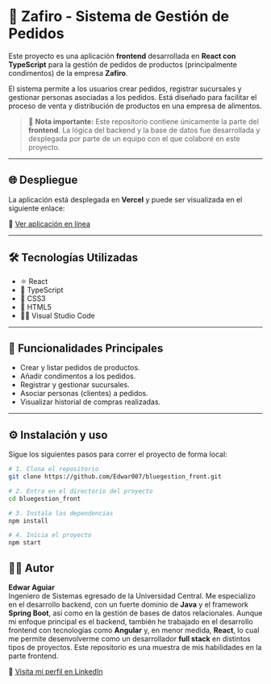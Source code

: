 # 🧂 Zafiro - Sistema de Gestión de Pedidos

Este proyecto es una aplicación **frontend** desarrollada en **React con TypeScript** para la gestión de pedidos de productos (principalmente condimentos) de la empresa **Zafiro**.

El sistema permite a los usuarios crear pedidos, registrar sucursales y gestionar personas asociadas a los pedidos. Está diseñado para facilitar el proceso de venta y distribución de productos en una empresa de alimentos.

> 🔵 **Nota importante:** Este repositorio contiene únicamente la parte del **frontend**. La lógica del backend y la base de datos fue desarrollada y desplegada por parte de un equipo con el que colaboré en este proyecto.

---

## 🌐 Despliegue

La aplicación está desplegada en **Vercel** y puede ser visualizada en el siguiente enlace:

🔗 [Ver aplicación en línea](https://bluegestion-front.vercel.app/) <!-- Reemplaza con tu enlace de Vercel -->

---

## 🛠️ Tecnologías Utilizadas

- ⚛️ React
- 📘 TypeScript
- 🎨 CSS3
- 🧾 HTML5
- 🧑‍💻 Visual Studio Code

---

## 🧩 Funcionalidades Principales

- Crear y listar pedidos de productos.
- Añadir condimentos a los pedidos.
- Registrar y gestionar sucursales.
- Asociar personas (clientes) a pedidos.
- Visualizar historial de compras realizadas.

---

## ⚙️ Instalación y uso

Sigue los siguientes pasos para correr el proyecto de forma local:

```bash
# 1. Clona el repositorio
git clone https://github.com/Edwar007/bluegestion_front.git

# 2. Entra en el directorio del proyecto
cd bluegestion_front

# 3. Instala las dependencias
npm install

# 4. Inicia el proyecto
npm start
```
## 👨‍💻 Autor

**Edwar Aguiar**  
Ingeniero de Sistemas egresado de la Universidad Central. Me especializo en el desarrollo backend, con un fuerte dominio de **Java** y el framework **Spring Boot**, así como en la gestión de bases de datos relacionales. Aunque mi enfoque principal es el backend, también he trabajado en el desarrollo frontend con tecnologías como **Angular** y, en menor medida, **React**, lo cual me permite desenvolverme como un desarrollador **full stack** en distintos tipos de proyectos. Este repositorio es una muestra de mis habilidades en la parte frontend.



🔗 [Visita mi perfil en LinkedIn](www.linkedin.com/in/edwar-aguiar)

